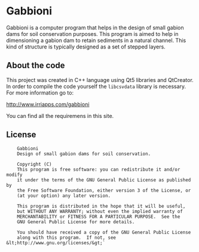 # Gabbioni

Gabbioni is a computer program that helps in the design of small gabion dams for soil conservation purposes. This program is aimed to help in dimensioning a gabion dam to retain sediments in a natural channel. This kind of structure is typically designed as a set of stepped layers.

## About the code

This project was created in C++ language using Qt5 libraries and QtCreator. In order to compile the code yourself the `libcsvdata` library is necessary. For more information go to:

<http://www.irriapps.com/gabbioni>


You can find all the requiremens in this site.

## License

```
    Gabbioni
    Design of small gabion dams for soil conservation.

    Copyright (C)
    This program is free software: you can redistribute it and/or modify
    it under the terms of the GNU General Public License as published by
    the Free Software Foundation, either version 3 of the License, or
    (at your option) any later version.

    This program is distributed in the hope that it will be useful,
    but WITHOUT ANY WARRANTY; without even the implied warranty of
    MERCHANTABILITY or FITNESS FOR A PARTICULAR PURPOSE.  See the
    GNU General Public License for more details.

    You should have received a copy of the GNU General Public License
    along with this program.  If not, see &lt;http://www.gnu.org/licenses/&gt;`
```
